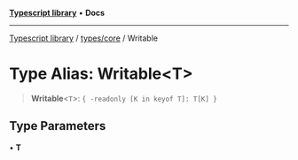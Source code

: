 [**Typescript library**](../../../index.md) • **Docs**

***

[Typescript library](../../../modules.md) / [types/core](../index.md) / Writable

# Type Alias: Writable\<T\>

> **Writable**\<`T`\>: `{ -readonly [K in keyof T]: T[K] }`

## Type Parameters

• **T**
